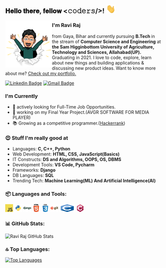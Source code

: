 <h2> 𝐇𝐞𝐥𝐥𝐨 𝐭𝐡𝐞𝐫𝐞, 𝐟𝐞𝐥𝐥𝐨𝐰 <𝚌𝚘𝚍𝚎𝚛𝚜/>! <img src="https://raw.githubusercontent.com/ABSphreak/ABSphreak/master/gifs/Hi.gif" width="30px"></h2>
<img align="left" width="150" height="150" src="https://github.com/Corruptthreat/Corruptthreat/blob/main/assets/avatar.png"/>

### I'm Ravi Raj

from Gaya, Bihar and currently pursuing <b>B.Tech </b>in the stream of <b>Computer Science and Engineering</b> at <b>the Sam Higginbottom University of Agriculture, Technology and Sciences, Allahabad(UP).</b><br>  Graduating in 2021.
I love to code, explore, learn about new things and building applications & discussing new product ideas.
Want to know more about me? [Check out my portfolio.](https://raviraj7946.github.io/website/)

 [![Linkedin Badge](https://img.shields.io/badge/-raviraj-blue?style=flat-square&logo=Linkedin&logoColor=white&link=https://www.linkedin.com/in/ravirajaccount/)](https://www.linkedin.com/in/ravirajaccount/) 
[![Gmail Badge](https://img.shields.io/badge/-raviraj7946@gmail.com-c14438?style=flat-square&logo=Gmail&logoColor=white&link=mailto:raviraj.7946gmail.com)](mailto:raviraj.7946@gmail.com)

### I'm Currently 

- 🎯 actively looking for Full-Time Job Opportunities.
- 📱 working on my Final Year Project.(AVGR SOFTWARE FOR MEDIA PLAYER)
- 📚 Growing as a competitive programmer.([Hackerrank](https://www.hackerrank.com/raviraj_7946/))


### 😍 Stuff I'm really good at

- Languages: **C, C++, Python**
- Web Development: **HTML, CSS, JavaScript(Basics)**
- IT Constructs: **DS and Algorithms, OOPS, OS, DBMS**
- Development Tools: **VS Code, Pycharm**
- Frameworks: **Django**
- DB Languages: **SQL**
- Trending Tech: **Machine Learning(ML) And Artificial Intelligence(AI)**


### 📦 Languages and Tools: 

<code><img height="25" src="https://raw.githubusercontent.com/github/explore/80688e429a7d4ef2fca1e82350fe8e3517d3494d/topics/javascript/javascript.png"></code>
<code><img height="25" src="https://raw.githubusercontent.com/github/explore/5c058a388828bb5fde0bcafd4bc867b5bb3f26f3/topics/python/python.png"></code>
<code><img height="25" src="https://raw.githubusercontent.com/github/explore/80688e429a7d4ef2fca1e82350fe8e3517d3494d/topics/django/django.png"></code>
<code><img height="25" src="https://raw.githubusercontent.com/github/explore/80688e429a7d4ef2fca1e82350fe8e3517d3494d/topics/html/html.png"></code>
<code><img height="25" src="https://raw.githubusercontent.com/github/explore/80688e429a7d4ef2fca1e82350fe8e3517d3494d/topics/css/css.png"></code>
<code><img height="25" src="https://raw.githubusercontent.com/github/explore/80688e429a7d4ef2fca1e82350fe8e3517d3494d/topics/git/git.png"></code>
<img src="https://raw.githubusercontent.com/devicons/devicon/master/icons/c/c-original.svg" alt="c" width="50" height="25"/> 
<img src="https://raw.githubusercontent.com/devicons/devicon/master/icons/cplusplus/cplusplus-original.svg" alt="cplusplus" width="25" height="25"/>
<br>

### 📊 GitHub Stats:

<img src="https://github-readme-stats.vercel.app/api?username=raviraj7946&show_icons=true&theme=gotham" alt="Ravi Raj GitHub Stats" />

### 🔝 Top Languages: 

[![Top Languages](https://github-readme-stats.vercel.app/api/top-langs/?username=raviraj7946&layout=compact)][github]

[github]: https://github.com/raviraj7946
  

